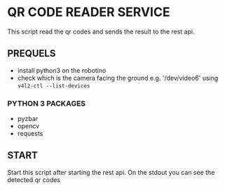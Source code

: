 # QR CODE READER SERVICE
This script read the qr codes and sends the result to the rest api.

## PREQUELS

* install python3 on the robotino
* check which is the camera facing the ground e.g. '/dev/video6' using `v4l2-ctl --list-devices`


### PYTHON 3 PACKAGES
* pyzbar
* opencv
* requests




## START
Start this script after starting the rest api. On the stdout you can see the detected qr codes
